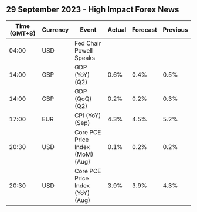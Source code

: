 ## 29 September 2023 - High Impact Forex News

| Time (GMT+8) | Currency | Event | Actual | Forecast | Previous |
|------|----------|-------|--------|----------|----------|
| 04:00 | USD | Fed Chair Powell Speaks |  |  |  |
| 14:00 | GBP | GDP (YoY) (Q2) | 0.6% | 0.4% | 0.5% |
| 14:00 | GBP | GDP (QoQ) (Q2) | 0.2% | 0.2% | 0.3% |
| 17:00 | EUR | CPI (YoY) (Sep) | 4.3% | 4.5% | 5.2% |
| 20:30 | USD | Core PCE Price Index (MoM) (Aug) | 0.1% | 0.2% | 0.2% |
| 20:30 | USD | Core PCE Price Index (YoY) (Aug) | 3.9% | 3.9% | 4.3% |
